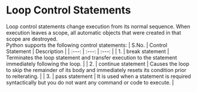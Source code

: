 # Loop Control Statements
Loop control statements change execution from its normal sequence. When execution leaves a scope, all automatic objects that were created in that scope are destroyed. <br>
Python supports the following control statements:
| S.No. | Control Statement | Description |
| :---: | :---: | :---: |
| 1.  | break statement | Terminates the loop statement and transfer execution to the statement immediately following the loop. |
| 2.  | continue statement  | Causes the loop to skip the remainder of its body and immediately resets its condition prior to reiterating. |
| 3.  | pass statement  | It is used when a statement is required syntactically but you do not want any command or code to execute. |
